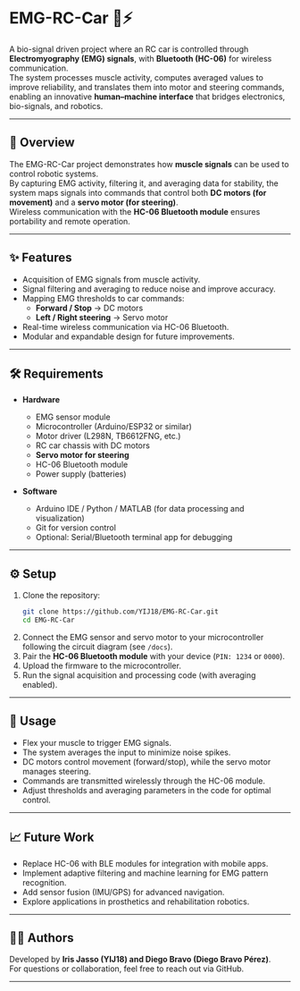# EMG-RC-Car 🚗⚡

A bio-signal driven project where an RC car is controlled through **Electromyography (EMG) signals**, with **Bluetooth (HC-06)** for wireless communication.  
The system processes muscle activity, computes averaged values to improve reliability, and translates them into motor and steering commands, enabling an innovative **human–machine interface** that bridges electronics, bio-signals, and robotics.

---

## 📌 Overview
The EMG-RC-Car project demonstrates how **muscle signals** can be used to control robotic systems.  
By capturing EMG activity, filtering it, and averaging data for stability, the system maps signals into commands that control both **DC motors (for movement)** and a **servo motor (for steering)**.  
Wireless communication with the **HC-06 Bluetooth module** ensures portability and remote operation.

---

## ✨ Features
- Acquisition of EMG signals from muscle activity.  
- Signal filtering and averaging to reduce noise and improve accuracy.  
- Mapping EMG thresholds to car commands:  
  - **Forward / Stop** → DC motors  
  - **Left / Right steering** → Servo motor  
- Real-time wireless communication via HC-06 Bluetooth.  
- Modular and expandable design for future improvements.  

---

## 🛠 Requirements
- **Hardware**  
  - EMG sensor module  
  - Microcontroller (Arduino/ESP32 or similar)  
  - Motor driver (L298N, TB6612FNG, etc.)  
  - RC car chassis with DC motors  
  - **Servo motor for steering**  
  - HC-06 Bluetooth module  
  - Power supply (batteries)  

- **Software**  
  - Arduino IDE / Python / MATLAB (for data processing and visualization)  
  - Git for version control  
  - Optional: Serial/Bluetooth terminal app for debugging  

---

## ⚙️ Setup
1. Clone the repository:  
   ```bash
   git clone https://github.com/YIJ18/EMG-RC-Car.git
   cd EMG-RC-Car
   ```
2. Connect the EMG sensor and servo motor to your microcontroller following the circuit diagram (see `/docs`).  
3. Pair the **HC-06 Bluetooth module** with your device (`PIN: 1234` or `0000`).  
4. Upload the firmware to the microcontroller.  
5. Run the signal acquisition and processing code (with averaging enabled).  

---

## 🚀 Usage
- Flex your muscle to trigger EMG signals.  
- The system averages the input to minimize noise spikes.  
- DC motors control movement (forward/stop), while the servo motor manages steering.  
- Commands are transmitted wirelessly through the HC-06 module.  
- Adjust thresholds and averaging parameters in the code for optimal control.  

---

## 📈 Future Work
- Replace HC-06 with BLE modules for integration with mobile apps.  
- Implement adaptive filtering and machine learning for EMG pattern recognition.  
- Add sensor fusion (IMU/GPS) for advanced navigation.  
- Explore applications in prosthetics and rehabilitation robotics.  

---

## 👩‍💻 Authors
Developed by **Iris Jasso (YIJ18) and Diego Bravo (Diego Bravo Pérez)**.  
For questions or collaboration, feel free to reach out via GitHub.  

---
